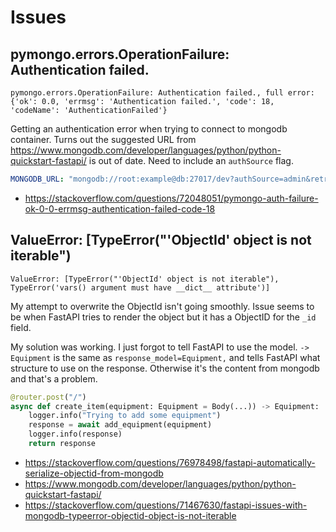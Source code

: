 # Issues

## pymongo.errors.OperationFailure: Authentication failed.

```
pymongo.errors.OperationFailure: Authentication failed., full error: {'ok': 0.0, 'errmsg': 'Authentication failed.', 'code': 18, 'codeName': 'AuthenticationFailed'}
```

Getting an authentication error when trying to connect to mongodb container. Turns out the suggested URL from https://www.mongodb.com/developer/languages/python/python-quickstart-fastapi/ is out of date. Need to include an `authSource` flag.

```yaml
MONGODB_URL: "mongodb://root:example@db:27017/dev?authSource=admin&retryWrites=true&w=majority"
```

- https://stackoverflow.com/questions/72048051/pymongo-auth-failure-ok-0-0-errmsg-authentication-failed-code-18

## ValueError: [TypeError("'ObjectId' object is not iterable")

```
ValueError: [TypeError("'ObjectId' object is not iterable"), TypeError('vars() argument must have __dict__ attribute')]
```

My attempt to overwrite the ObjectId isn't going smoothly. Issue seems to be when FastAPI tries to render the object but it has a ObjectID for the `_id` field.

My solution was working. I just forgot to tell FastAPI to use the model. `-> Equipment` is the same as `response_model=Equipment,` and tells FastAPI what structure to use on the response. Otherwise it's the content from mongodb and that's a problem.

```python
@router.post("/")
async def create_item(equipment: Equipment = Body(...)) -> Equipment:
    logger.info("Trying to add some equipment")
    response = await add_equipment(equipment)
    logger.info(response)
    return response
```

- https://stackoverflow.com/questions/76978498/fastapi-automatically-serialize-objectid-from-mongodb
- https://www.mongodb.com/developer/languages/python/python-quickstart-fastapi/
- https://stackoverflow.com/questions/71467630/fastapi-issues-with-mongodb-typeerror-objectid-object-is-not-iterable
